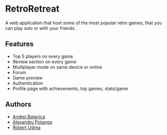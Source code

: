 # RetroRetreat

A web application that host some of the most popular retro games, that you can play solo or with your friends.

## Features

- Top 5 players on every game
- Review section on every game
- Multiplayer mode on same device or online
- Forum
- Game preview
- Authentication
- Profile page with achievements, top games, stats/game


## Authors

- [Andrei Balanica](https://github.com/Balanica)
- [Alexandru Potanga](https://github.com/Destro25)
- [Robert Udrea](https://github.com/rob3rtu)
